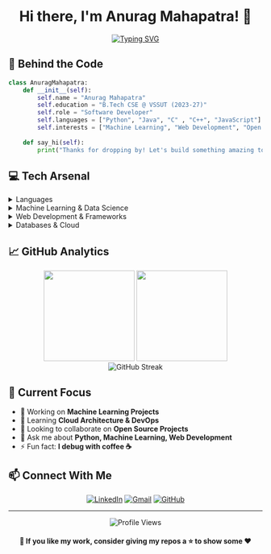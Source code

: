 <div align="center">
  
# Hi there, I'm Anurag Mahapatra! 👋 
[![Typing SVG](https://readme-typing-svg.herokuapp.com?font=Fira+Code&pause=1000&color=F7F7F7&center=true&vCenter=true&width=435&lines=Computer+Science+Undergrad;Machine+Learning+Enthusiast;Python+Web-Developer;Open+Source+Contributor)](https://git.io/typing-svg)
</div>

## 🚀 Behind the Code

```python
class AnuragMahapatra:
    def __init__(self):
        self.name = "Anurag Mahapatra"
        self.education = "B.Tech CSE @ VSSUT (2023-27)"
        self.role = "Software Developer"
        self.languages = ["Python", "Java", "C" , "C++", "JavaScript"]
        self.interests = ["Machine Learning", "Web Development", "Open Source"]
        
    def say_hi(self):
        print("Thanks for dropping by! Let's build something amazing together!")
```

## 💻 Tech Arsenal

<details>
<summary>Languages</summary>
<br>

![Python](https://img.shields.io/badge/Python-3776AB?style=for-the-badge&logo=python&logoColor=white)
![Java](https://img.shields.io/badge/Java-ED8B00?style=for-the-badge&logo=openjdk&logoColor=white)
![C](https://img.shields.io/badge/C-00599C?style=for-the-badge&logo=c&logoColor=white)
![C++](https://img.shields.io/badge/C%2B%2B-00599C?style=for-the-badge&logo=c%2B%2B&logoColor=white)
![R](https://img.shields.io/badge/R-276DC3?style=for-the-badge&logo=r&logoColor=white)
</details>

<details>
<summary>Machine Learning & Data Science</summary>
<br>

![Pandas](https://img.shields.io/badge/pandas-%23150458.svg?style=for-the-badge&logo=pandas&logoColor=white)
![NumPy](https://img.shields.io/badge/numpy-%23013243.svg?style=for-the-badge&logo=numpy&logoColor=white)
![Matplotlib](https://img.shields.io/badge/Matplotlib-11557C?style=for-the-badge&logo=matplotlib&logoColor=white)
![Seaborn](https://img.shields.io/badge/Seaborn-2E3B42?style=for-the-badge&logo=seaborn&logoColor=white)
![TensorFlow](https://img.shields.io/badge/TensorFlow-FF6F00?style=for-the-badge&logo=tensorflow&logoColor=white)
![PyTorch](https://img.shields.io/badge/PyTorch-EE4C2C?style=for-the-badge&logo=pytorch&logoColor=white)
![scikit-learn](https://img.shields.io/badge/scikit--learn-%23F7931E.svg?style=for-the-badge&logo=scikit-learn&logoColor=white)
</details>

<details>
<summary>Web Development & Frameworks</summary>
<br>

![Django](https://img.shields.io/badge/Django-092E20?style=for-the-badge&logo=django&logoColor=white)
![Flask](https://img.shields.io/badge/Flask-000000?style=for-the-badge&logo=flask&logoColor=white)
![FastAPI](https://img.shields.io/badge/FastAPI-005571?style=for-the-badge&logo=fastapi)
![Spring Boot](https://img.shields.io/badge/Spring_Boot-F2F4F9?style=for-the-badge&logo=spring-boot)
![HTML5](https://img.shields.io/badge/HTML5-E34F26?style=for-the-badge&logo=html5&logoColor=white)
![CSS3](https://img.shields.io/badge/CSS3-1572B6?style=for-the-badge&logo=css3&logoColor=white)
![JavaScript](https://img.shields.io/badge/JavaScript-F7DF1E?style=for-the-badge&logo=javascript&logoColor=black)
</details>

<details>
<summary>Databases & Cloud</summary>
<br>

![MongoDB](https://img.shields.io/badge/MongoDB-4EA94B?style=for-the-badge&logo=mongodb&logoColor=white)
![MySQL](https://img.shields.io/badge/MySQL-005C84?style=for-the-badge&logo=mysql&logoColor=white)
![PostgreSQL](https://img.shields.io/badge/PostgreSQL-316192?style=for-the-badge&logo=postgresql&logoColor=white)
</details>

## 📈 GitHub Analytics

<div align="center">
  <img height="180em" src="https://github-readme-stats.vercel.app/api?username=IAnuragMahapatra&show_icons=true&theme=tokyonight&include_all_commits=true&count_private=true"/>
  <img height="180em" src="https://github-readme-stats.vercel.app/api/top-langs/?username=IAnuragMahapatra&layout=compact&langs_count=8&theme=tokyonight"/>
</div>

<div align="center">
  <img src="https://github-readme-streak-stats.herokuapp.com/?user=IAnuragMahapatra&theme=tokyonight" alt="GitHub Streak"/>
</div>

## 🎯 Current Focus

- 🔭 Working on **Machine Learning Projects**
- 🌱 Learning **Cloud Architecture & DevOps**
- 👯 Looking to collaborate on **Open Source Projects**
- 💬 Ask me about **Python, Machine Learning, Web Development**
- ⚡ Fun fact: **I debug with coffee ☕**


## 📫 Connect With Me

<div align="center">
  
[![LinkedIn](https://img.shields.io/badge/LinkedIn-Connect-blue?style=for-the-badge&logo=linkedin)]([https://linkedin.com/in/YourProfile](https://www.linkedin.com/in/anurag-mahapatra-7336892b0/))
[![Gmail](https://img.shields.io/badge/Gmail-Mail-red?style=for-the-badge&logo=gmail)](mailto:anurag2005om@gmail.com)
[![GitHub](https://img.shields.io/badge/GitHub-Follow-black?style=for-the-badge&logo=github)](https://github.com/IAnuragMahapatra)
  
</div>

---

<div align="center">
  <img src="https://komarev.com/ghpvc/?username=IAnuragMahapatra&label=Profile%20Views&color=0e75b6&style=flat" alt="Profile Views" />
  
  <h4>🎯 If you like my work, consider giving my repos a ⭐ to show some ❤️</h4>
</div>
